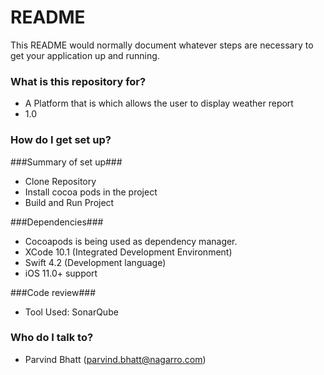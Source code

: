 # README #

This README would normally document whatever steps are necessary to get your application up and running.

### What is this repository for? ###

* A Platform that is which allows the user to display weather report
* 1.0
### How do I get set up? ###

###Summary of set up###
* Clone Repository
* Install cocoa pods in the project
* Build and Run Project

###Dependencies###
* Cocoapods is being used as dependency manager.
* XCode 10.1 (Integrated Development Environment)
* Swift 4.2 (Development language)
* iOS 11.0+ support

###Code review###
* Tool Used: SonarQube

### Who do I talk to? ###

* Parvind Bhatt (parvind.bhatt@nagarro.com)
